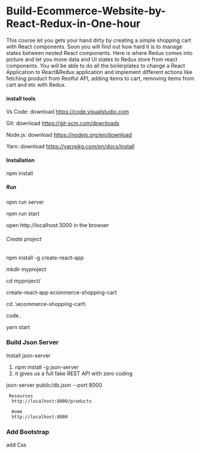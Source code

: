 # Build-Ecommerce-Website-by-React-Redux-in-One-hour

This course let you gets your hand dirty by creating a simple shopping cart with React components. Soon you will find out how hard it is to manage states between nested React components. Here is where Redux comes into picture and let you move data and UI states to Redux store from react components. You will be able to do all the boilerplates to change a React Application to React&Redux application and implement different actions like fetching product from Restful API, adding items to cart, removing items from cart and etc with Redux.

#### install tools

Vs Code: download https://code.visualstudio.com

Git: download https://git-scm.com/downloads

Node.js: download https://nodejs.org/en/download

Yarn: download https://yarnpkg.com/en/docs/install


#### Installation

npm install

##### Run

npm run server

npm run start

open http://localhost:3000 in the browser

###### Create project

npm install -g create-react-app

mkdir myproject

cd myproject/

create-react-app ecommerce-shopping-cart

cd .\ecommerce-shopping-cart\

code .

yarn start

### Build Json Server

Install json-server
1. npm install -g json-server
2. it gives us a full fake REST API with zero coding

json-server public/db.json --port 8000

```
 Resources
  http://localhost:8000/products

  Home
  http://localhost:8000
  ```

  ### Add Bootstrap

  add Css

